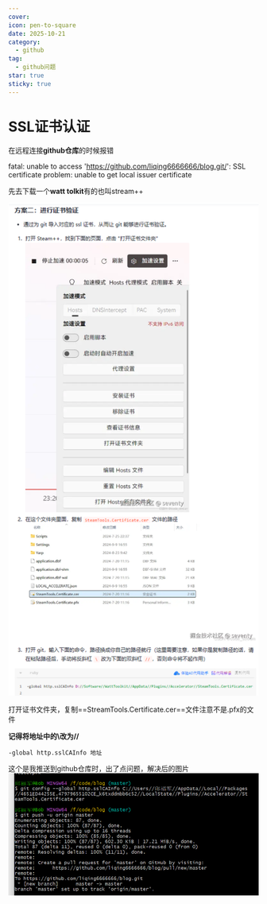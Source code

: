 ```yaml
---
cover: 
icon: pen-to-square
date: 2025-10-21
category:
  - github
tag:
  - github问题
star: true
sticky: true
---
```


# SSL证书认证

在远程连接**github仓库**的时候报错

fatal: unable to access 'https://github.com/liqing6666666/blog.git/': SSL certificate problem: unable to get local issuer certificate

先去下载一个**watt tolkit**有的也叫stream++

![image](1.png)

打开证书文件夹，复制==StreamTools.Certificate.cer==文件注意不是.pfx的文件

**记得将地址中的\改为//**

```
-global http.sslCAInfo 地址
```

这个是我推送到github仓库时，出了点问题，解决后的图片
![image](2.png)


